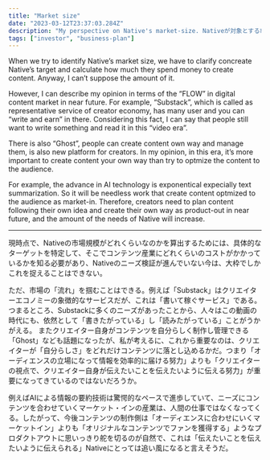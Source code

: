 ```yaml
---
title: "Market size"
date: "2023-03-12T23:37:03.284Z"
description: "My perspective on Native's market-size. Nativeが対象とする市場規模についての考えを述べます。"
tags: ["investor", "business-plan"]
---
```


When we try to identify Native’s market size, we have to clarify concreate Native’s target and calculate how much they spend money to create content. Anyway, I can’t suppose the amount of it.

However, I can describe my opinion in terms of the “FLOW” in digital content market in near future. For example, “Substack”, which  is called as representative service of creator economy, has many user and you can “write and earn” in there. Considering this fact, I can say that people still want to write something and read it in this “video era”. 

There is also “Ghost”, people can create content own way and manage them, is also new platform for creators. In my opinion, in this era, it’s more important to create content your own way than try to optmize the content to the audience.

For example, the advance in AI technology is exponentical expecially text summarization. So it will be needless work that create content optmized to the audience as market-in. Therefore, creators need to plan content following their own idea and create their own way as product-out in near future, and the amount of the needs of Native will increase.

---

現時点で、Nativeの市場規模がどれくらいなのかを算出するためには、具体的なターゲットを特定して、そこでコンテンツ産業にどれくらいのコストがかかっているかを知る必要があり、Nativeのニーズ検証が進んでいない今は、大枠でしかこれを捉えることはできない。

ただ、市場の「流れ」を掴むことはできる。例えば「Substack」はクリエイターエコノミーの象徴的なサービスだが、これは「書いて稼ぐサービス」である。つまるところ、Substackに多くのニーズがあったことから、人々はこの動画の時代にも、依然として「書きたがっている」し「読みたがっている」ことがうかがえる。
またクリエイター自身がコンテンツを自分らしく制作し管理できる「Ghost」なども話題になったが、私が考えるに、これから重要なのは、クリエイターが「自分らしさ」をどれだけコンテンツに落とし込めるかだ。つまり「オーディエンスの立場になって情報を効率的に届ける努力」よりも「クリエイターの視点で、クリエイター自身が伝えたいことを伝えたいように伝える努力」が重要になってきているのではないだろうか。

例えばAIによる情報の要約技術は驚愕的なペースで進歩していて、ニーズにコンテンツを合わせていくマーケット・インの産業は、人間の仕事ではなくなってくる。したがって、今後コンテンツの制作側は「オーディエンスに合わせにいくマーケットイン」よりも「オリジナルなコンテンツでファンを獲得する」ようなプロダクトアウトに思いっきり舵を切るのが自然で、これは「伝えたいことを伝えたいように伝えられる」Nativeにとっては追い風になると言えそうだ。